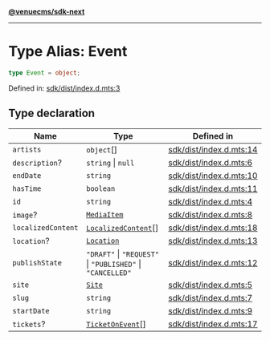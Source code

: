 [**@venuecms/sdk-next**](../Index.md)

***

# Type Alias: Event

```ts
type Event = object;
```

Defined in: [sdk/dist/index.d.mts:3](https://github.com/venuecms/sdk/blob/1c1bdce3c89568d47e3eb3ec42df293b4e3a3a09/packages/sdk/dist/index.d.mts#L3)

## Type declaration

| Name | Type | Defined in |
| ------ | ------ | ------ |
| <a id="artists"></a> `artists` | `object`[] | [sdk/dist/index.d.mts:14](https://github.com/venuecms/sdk/blob/1c1bdce3c89568d47e3eb3ec42df293b4e3a3a09/packages/sdk/dist/index.d.mts#L14) |
| <a id="description"></a> `description`? | `string` \| `null` | [sdk/dist/index.d.mts:6](https://github.com/venuecms/sdk/blob/1c1bdce3c89568d47e3eb3ec42df293b4e3a3a09/packages/sdk/dist/index.d.mts#L6) |
| <a id="enddate"></a> `endDate` | `string` | [sdk/dist/index.d.mts:10](https://github.com/venuecms/sdk/blob/1c1bdce3c89568d47e3eb3ec42df293b4e3a3a09/packages/sdk/dist/index.d.mts#L10) |
| <a id="hastime"></a> `hasTime` | `boolean` | [sdk/dist/index.d.mts:11](https://github.com/venuecms/sdk/blob/1c1bdce3c89568d47e3eb3ec42df293b4e3a3a09/packages/sdk/dist/index.d.mts#L11) |
| <a id="id"></a> `id` | `string` | [sdk/dist/index.d.mts:4](https://github.com/venuecms/sdk/blob/1c1bdce3c89568d47e3eb3ec42df293b4e3a3a09/packages/sdk/dist/index.d.mts#L4) |
| <a id="image"></a> `image`? | [`MediaItem`](MediaItem.md) | [sdk/dist/index.d.mts:8](https://github.com/venuecms/sdk/blob/1c1bdce3c89568d47e3eb3ec42df293b4e3a3a09/packages/sdk/dist/index.d.mts#L8) |
| <a id="localizedcontent"></a> `localizedContent` | [`LocalizedContent`](LocalizedContent.md)[] | [sdk/dist/index.d.mts:18](https://github.com/venuecms/sdk/blob/1c1bdce3c89568d47e3eb3ec42df293b4e3a3a09/packages/sdk/dist/index.d.mts#L18) |
| <a id="location"></a> `location`? | [`Location`](Location.md) | [sdk/dist/index.d.mts:13](https://github.com/venuecms/sdk/blob/1c1bdce3c89568d47e3eb3ec42df293b4e3a3a09/packages/sdk/dist/index.d.mts#L13) |
| <a id="publishstate"></a> `publishState` | `"DRAFT"` \| `"REQUEST"` \| `"PUBLISHED"` \| `"CANCELLED"` | [sdk/dist/index.d.mts:12](https://github.com/venuecms/sdk/blob/1c1bdce3c89568d47e3eb3ec42df293b4e3a3a09/packages/sdk/dist/index.d.mts#L12) |
| <a id="site"></a> `site` | [`Site`](Site.md) | [sdk/dist/index.d.mts:5](https://github.com/venuecms/sdk/blob/1c1bdce3c89568d47e3eb3ec42df293b4e3a3a09/packages/sdk/dist/index.d.mts#L5) |
| <a id="slug"></a> `slug` | `string` | [sdk/dist/index.d.mts:7](https://github.com/venuecms/sdk/blob/1c1bdce3c89568d47e3eb3ec42df293b4e3a3a09/packages/sdk/dist/index.d.mts#L7) |
| <a id="startdate"></a> `startDate` | `string` | [sdk/dist/index.d.mts:9](https://github.com/venuecms/sdk/blob/1c1bdce3c89568d47e3eb3ec42df293b4e3a3a09/packages/sdk/dist/index.d.mts#L9) |
| <a id="tickets"></a> `tickets`? | [`TicketOnEvent`](TicketOnEvent.md)[] | [sdk/dist/index.d.mts:17](https://github.com/venuecms/sdk/blob/1c1bdce3c89568d47e3eb3ec42df293b4e3a3a09/packages/sdk/dist/index.d.mts#L17) |
